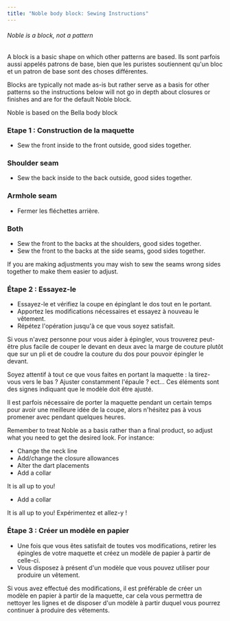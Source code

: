 ```yaml
---
title: "Noble body block: Sewing Instructions"
---
```


<Note>

###### Noble is a block, not a pattern

A block is a basic shape on which other patterns are based.
Ils sont parfois aussi appelés patrons de base, bien que les puristes soutiennent qu'un bloc et un patron de base sont des choses différentes.

Blocks are typically not made as-is but rather serve as a basis for other patterns so the instructions below will not go in depth about closures or finishes and are for the default Noble block.

Noble is based on the Bella body block

</Note>

### Etape 1 : Construction de la maquette

- Sew the front inside to the front outside, good sides together.

### Shoulder seam

- Sew the back inside to the back outside, good sides together.

### Armhole seam

- Fermer les fléchettes arrière.

### Both

- Sew the front to the backs at the shoulders, good sides together.
- Sew the front to the backs at the side seams, good sides together.

<Tip>

If you are making adjustments you may wish to sew the seams wrong sides together to make them easier to adjust.

</Tip>

### Étape 2 : Essayez-le

- Essayez-le et vérifiez la coupe en épinglant le dos tout en le portant.
- Apportez les modifications nécessaires et essayez à nouveau le vêtement.
- Répétez l'opération jusqu'à ce que vous soyez satisfait.

<Tip>

Si vous n'avez personne pour vous aider à épingler, vous trouverez peut-être plus facile de couper le devant en deux avec la marge de couture plutôt que sur un pli et de coudre la couture du dos pour pouvoir épingler le devant.

Soyez attentif à tout ce que vous faites en portant la maquette : la tirez-vous vers le bas ? Ajuster constamment l'épaule ? ect... Ces éléments sont des signes indiquant que le modèle doit être ajusté.

Il est parfois nécessaire de porter la maquette pendant un certain temps pour avoir une meilleure idée de la coupe, alors n'hésitez pas à vous promener avec pendant quelques heures.

</Tip>

<Note>

Remember to treat Noble as a basis rather than a final product, so adjust what you need to get the desired look.
For instance:

- Change the neck line
- Add/change the closure allowances
- Alter the dart placements
- Add a collar

It is all up to you!
- Add a collar

It is all up to you! Expérimentez et allez-y !

</Note>

### Étape 3 : Créer un modèle en papier

- Une fois que vous êtes satisfait de toutes vos modifications, retirer les épingles de votre maquette et créez un modèle de papier à partir de celle-ci.
- Vous disposez à présent d'un modèle que vous pouvez utiliser pour produire un vêtement.

<Note>

Si vous avez effectué des modifications, il est préférable de créer un modèle en papier à partir de la maquette, car cela vous permettra de nettoyer les lignes et de disposer d'un modèle à partir duquel vous pourrez continuer à produire des vêtements.

</Note>
